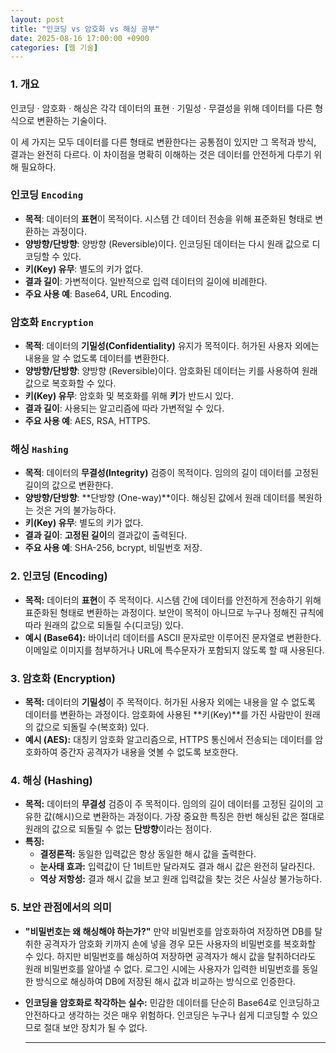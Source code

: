 ```yaml
---
layout: post
title: "인코딩 vs 암호화 vs 해싱 공부"
date: 2025-08-16 17:00:00 +0900
categories: [웹 기술]
---
```


### 1. 개요

인코딩 · 암호화 · 해싱은 각각 데이터의 표현 · 기밀성 · 무결성을 위해 데이터를 다른 형식으로 변환하는 기술이다.

이 세 가지는 모두 데이터를 다른 형태로 변환한다는 공통점이 있지만 그 목적과 방식, 결과는 완전히 다르다. 이 차이점을 명확히 이해하는 것은 데이터를 안전하게 다루기 위해 필요하다.

### **인코딩 `Encoding`**
*   **목적**: 데이터의 **표현**이 목적이다. 시스템 간 데이터 전송을 위해 표준화된 형태로 변환하는 과정이다.
*   **양방향/단방향**: 양방향 (Reversible)이다. 인코딩된 데이터는 다시 원래 값으로 디코딩할 수 있다.
*   **키(Key) 유무**: 별도의 키가 없다.
*   **결과 길이**: 가변적이다. 일반적으로 입력 데이터의 길이에 비례한다.
*   **주요 사용 예**: Base64, URL Encoding.

### **암호화 `Encryption`**
*   **목적**: 데이터의 **기밀성(Confidentiality)** 유지가 목적이다. 허가된 사용자 외에는 내용을 알 수 없도록 데이터를 변환한다.
*   **양방향/단방향**: 양방향 (Reversible)이다. 암호화된 데이터는 키를 사용하여 원래 값으로 복호화할 수 있다.
*   **키(Key) 유무**: 암호화 및 복호화를 위해 **키**가 반드시 있다.
*   **결과 길이**: 사용되는 알고리즘에 따라 가변적일 수 있다.
*   **주요 사용 예**: AES, RSA, HTTPS.

### **해싱 `Hashing`**
*   **목적**: 데이터의 **무결성(Integrity)** 검증이 목적이다. 임의의 길이 데이터를 고정된 길이의 값으로 변환한다.
*   **양방향/단방향**: **단방향 (One-way)**이다. 해싱된 값에서 원래 데이터를 복원하는 것은 거의 불가능하다.
*   **키(Key) 유무**: 별도의 키가 없다.
*   **결과 길이**: **고정된 길이**의 결과값이 출력된다.
*   **주요 사용 예**: SHA-256, bcrypt, 비밀번호 저장.

### 2. 인코딩 (Encoding)

*   **목적:** 데이터의 **표현**이 주 목적이다. 시스템 간에 데이터를 안전하게 전송하기 위해 표준화된 형태로 변환하는 과정이다. 보안이 목적이 아니므로 누구나 정해진 규칙에 따라 원래의 값으로 되돌릴 수(디코딩) 있다.
*   **예시 (Base64):**
    바이너리 데이터를 ASCII 문자로만 이루어진 문자열로 변환한다. 이메일로 이미지를 첨부하거나 URL에 특수문자가 포함되지 않도록 할 때 사용된다.

### 3. 암호화 (Encryption)

*   **목적:** 데이터의 **기밀성**이 주 목적이다. 허가된 사용자 외에는 내용을 알 수 없도록 데이터를 변환하는 과정이다. 암호화에 사용된 **키(Key)**를 가진 사람만이 원래의 값으로 되돌릴 수(복호화) 있다.
*   **예시 (AES):**
    대칭키 암호화 알고리즘으로, HTTPS 통신에서 전송되는 데이터를 암호화하여 중간자 공격자가 내용을 엿볼 수 없도록 보호한다.

### 4. 해싱 (Hashing)

*   **목적:** 데이터의 **무결성** 검증이 주 목적이다. 임의의 길이 데이터를 고정된 길이의 고유한 값(해시)으로 변환하는 과정이다. 가장 중요한 특징은 한번 해싱된 값은 절대로 원래의 값으로 되돌릴 수 없는 **단방향**이라는 점이다.
*   **특징:**
    *   **결정론적:** 동일한 입력값은 항상 동일한 해시 값을 출력한다.
    *   **눈사태 효과:** 입력값이 단 1비트만 달라져도 결과 해시 값은 완전히 달라진다.
    *   **역상 저항성:** 결과 해시 값을 보고 원래 입력값을 찾는 것은 사실상 불가능하다.

### 5. 보안 관점에서의 의미

*   **"비밀번호는 왜 해싱해야 하는가?"**
    만약 비밀번호를 암호화하여 저장하면 DB를 탈취한 공격자가 암호화 키까지 손에 넣을 경우 모든 사용자의 비밀번호를 복호화할 수 있다. 하지만 비밀번호를 해싱하여 저장하면 공격자가 해시 값을 탈취하더라도 원래 비밀번호를 알아낼 수 없다. 로그인 시에는 사용자가 입력한 비밀번호를 동일한 방식으로 해싱하여 DB에 저장된 해시 값과 비교하는 방식으로 인증한다.

*   **인코딩을 암호화로 착각하는 실수:**
    민감한 데이터를 단순히 Base64로 인코딩하고 안전하다고 생각하는 것은 매우 위험하다. 인코딩은 누구나 쉽게 디코딩할 수 있으므로 절대 보안 장치가 될 수 없다.


    <hr class="short-rule">

